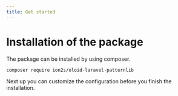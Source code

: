 ```yaml
---
title: Get started
---
```

# Installation of the package

The package can be installed by using composer.

```bash
composer require ion2s/oloid-laravel-patternlib
```

Next up you can customize the configuration before you finish the installation.


